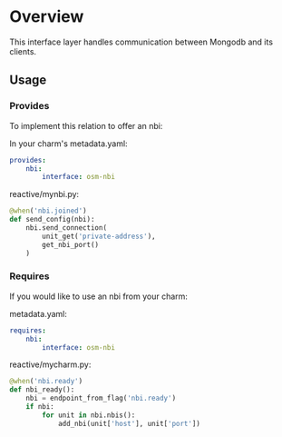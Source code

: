 <!--
Copyright 2020 Canonical Ltd.
Licensed under the Apache License, Version 2.0 (the "License");
you may not use this file except in compliance with the License.
You may obtain a copy of the License at
    http://www.apache.org/licenses/LICENSE-2.0
    Unless required by applicable law or agreed to in writing, software
    distributed under the License is distributed on an "AS IS" BASIS,
    WITHOUT WARRANTIES OR CONDITIONS OF ANY KIND, either express or implied.
    See the License for the specific language governing permissions and
    limitations under the License. -->

# Overview

This interface layer handles communication between Mongodb and its clients.

## Usage

### Provides

To implement this relation to offer an nbi:

In your charm's metadata.yaml:

```yaml
provides:
    nbi:
        interface: osm-nbi
```

reactive/mynbi.py:

```python
@when('nbi.joined')
def send_config(nbi):
    nbi.send_connection(
        unit_get('private-address'),
        get_nbi_port()
    )
```

### Requires

If you would like to use an nbi from your charm:

metadata.yaml:

```yaml
requires:
    nbi:
        interface: osm-nbi
```

reactive/mycharm.py:

```python
@when('nbi.ready')
def nbi_ready():
    nbi = endpoint_from_flag('nbi.ready')
    if nbi:
        for unit in nbi.nbis():
            add_nbi(unit['host'], unit['port'])
```
